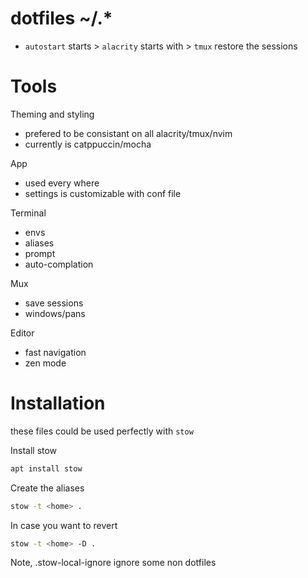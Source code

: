 # dotfiles ~/.*

- `autostart` starts > `alacrity` starts with > `tmux` restore the sessions 

# Tools

Theming and styling
- prefered to be consistant on all alacrity/tmux/nvim
- currently is catppuccin/mocha

App
- used every where
- settings is customizable with conf file

Terminal
- envs
- aliases
- prompt
- auto-complation

Mux
- save sessions
- windows/pans

Editor
- fast navigation
- zen mode


# Installation

these files could be used perfectly with `stow`

Install stow
```bash
apt install stow
```
Create the aliases
```bash
stow -t <home> .
```

In case you want to revert
```bash
stow -t <home> -D .
```

Note, .stow-local-ignore ignore some non dotfiles
